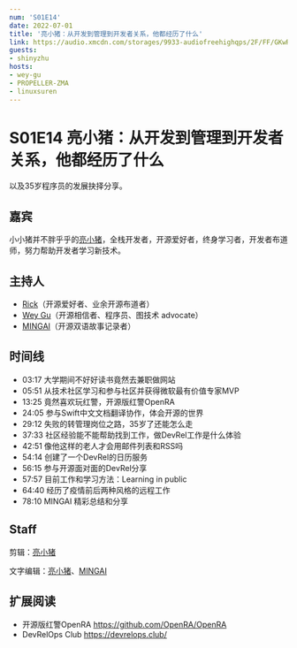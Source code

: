 ```yaml
---
num: 'S01E14'
date: 2022-07-01
title: '亮小猪：从开发到管理到开发者关系，他都经历了什么'
link: https://audio.xmcdn.com/storages/9933-audiofreehighqps/2F/FF/GKwRIasGlA4tAqdetAF1LEXl.m4a
guests:
- shinyzhu
hosts:
- wey-gu
- PROPELLER-ZMA
- linuxsuren
---
```


# S01E14 亮小猪：从开发到管理到开发者关系，他都经历了什么

以及35岁程序员的发展抉择分享。

## 嘉宾

小小猪并不胖乎乎的[亮小猪](https://github.com/shinyzhu)，全栈开发者，开源爱好者，终身学习者，开发者布道师，努力帮助开发者学习新技术。

## 主持人

* [Rick](https://github.com/linuxsuren)（开源爱好者、业余开源布道者）
* [Wey Gu](https://github.com/wey-gu)（开源相信者、程序员、图技术 advocate）
* [MINGAI](https://github.com/PROPELLER-ZMA)（开源双语故事记录者）

## 时间线

- 03:17 大学期间不好好读书竟然去兼职做网站
- 05:51 从技术社区学习和参与社区并获得微软最有价值专家MVP
- 13:25 竟然喜欢玩红警，开源版红警OpenRA
- 24:05 参与Swift中文文档翻译协作，体会开源的世界
- 29:12 失败的转管理岗位之路，35岁了还能怎么走
- 37:33 社区经验能不能帮助找到工作，做DevRel工作是什么体验
- 42:51 像他这样的老人才会用邮件列表和RSS吗
- 54:14 创建了一个DevRel的日历服务
- 56:15 参与开源面对面的DevRel分享
- 57:57 目前工作和学习方法：Learning in public
- 64:40 经历了疫情前后两种风格的远程工作
- 78:10 MINGAI 精彩总结和分享

## Staff

剪辑：[亮小猪](https://github.com/shinyzhu)

文字编辑：[亮小猪](https://github.com/shinyzhu)、[MINGAI](https://github.com/PROPELLER-ZMA) 

## 扩展阅读

- 开源版红警OpenRA https://github.com/OpenRA/OpenRA
- DevRelOps Club https://devrelops.club/

